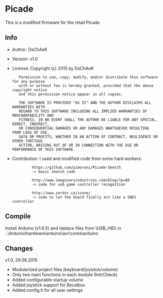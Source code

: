 # Picade
This is a modified firmware for the retail Picade
 
## Info
* Author:        DsChAeK

* Version:       v1.0

* License:     Copyright (c) 2015 by DsChAeK

         Permission to use, copy, modify, and/or distribute this software for any purpose
         with or without fee is hereby granted, provided that the above copyright notice
         and this permission notice appear in all copies.
                
         THE SOFTWARE IS PROVIDED "AS IS" AND THE AUTHOR DISCLAIMS ALL WARRANTIES WITH
         REGARD TO THIS SOFTWARE INCLUDING ALL IMPLIED WARRANTIES OF MERCHANTABILITY AND
         FITNESS. IN NO EVENT SHALL THE AUTHOR BE LIABLE FOR ANY SPECIAL, DIRECT, INDIRECT,
         OR CONSEQUENTIAL DAMAGES OR ANY DAMAGES WHATSOEVER RESULTING FROM LOSS OF USE,
         DATA OR PROFITS, WHETHER IN AN ACTION OF CONTRACT, NEGLIGENCE OR OTHER TORTIOUS
         ACTION, ARISING OUT OF OR IN CONNECTION WITH THE USE OR PERFORMANCE OF THIS SOFTWARE.

* Contribution:  I used and modified code from some hard workers:

               https://github.com/pimoroni/Picade-Sketch
               -> basic sketch code
                 
               http://www.imaginaryindustries.com/blog/?p=80
               -> code for usb game controller recognition    
                 
               http://www.zerker.ca/zzone/
               -> code to let the board finally act like a SNES controller

## Compile
Install Arduino (v1.6.5) and replace files from \USB_HID\ in ..\Arduino\hardware\arduino\avr\cores\arduino

## Changes
v1.0, 29.08.2015
* Modularized project files (keyboard/joystick/volume)
* Only two main functions in each module (Init/Check)
* Added configurable startup volume
* Added joystick support for Recalbox
* Added config.h for all user settings

